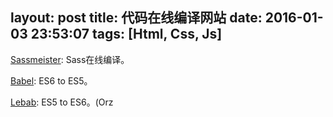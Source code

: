 layout: post
title: 代码在线编译网站
date: 2016-01-03 23:53:07
tags: [Html, Css, Js]
---

[Sassmeister](http://www.sassmeister.com/): Sass在线编译。


[Babel](http://babeljs.io/repl/): ES6 to ES5。

[Lebab](http://lebab.io/try-it): ES5 to ES6。(Orz